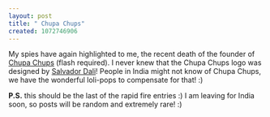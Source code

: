 ```yaml
--- 
layout: post
title: " Chupa Chups"
created: 1072746906
---
```

My spies have again highlighted to me, the recent death of the founder of <a href="http://www.chupachups.com/">Chupa Chups</a> (flash required). I never knew that the Chupa Chups logo was designed by <a href="http://www.salvadordalimuseum.org/cgi-bin/SoftCart.exe/home.html?L+dali+mjmf6486+1072772695">Salvador Dali</a>!
People in India might not know of Chupa Chups, we have the wonderful loli-pops to compensate for that! :) 

<b>P.S.</b> this should be the last of the rapid fire entries :) I am leaving for India soon, so posts will be random and extremely rare! :)
